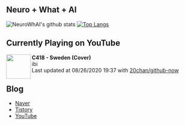 ## Neuro + What + AI

![NeuroWhAI's github stats](https://github-readme-stats.vercel.app/api?username=neurowhai&count_private=true&show_icons=true)
[![Top Langs](https://github-readme-stats.vercel.app/api/top-langs/?username=neurowhai&layout=compact)](https://github.com/anuraghazra/github-readme-stats)

## Currently Playing on YouTube

[<img align="left" height="65" src="https://yt3.ggpht.com/a/AATXAJy0pvqMsV__5_7FY4PFSxcEZsnVhlpUnQbkB0bUgA=s88-c-k-c0xffffffff-no-nd-rj">](https://www.youtube.com/channel/UCDFD8RdIL2FxNfkKkus5RSQ)

**C418 - Sweden (Cover)**  
ibi  
Last updated at 08/26/2020 19:37 with [20chan/github-now](https://github.com/20chan/github-now)

## Blog

- [Naver](http://blog.naver.com/neurowhai)
- [Tistory](http://neurowhai.tistory.com/)
- [YouTube](https://www.youtube.com/channel/UCB_v1xU6laBHOeH6z4L-Mtw)
